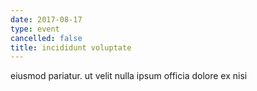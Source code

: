 ```yaml
---
date: 2017-08-17
type: event
cancelled: false
title: incididunt voluptate
---
```

eiusmod pariatur. ut velit nulla ipsum officia dolore ex nisi